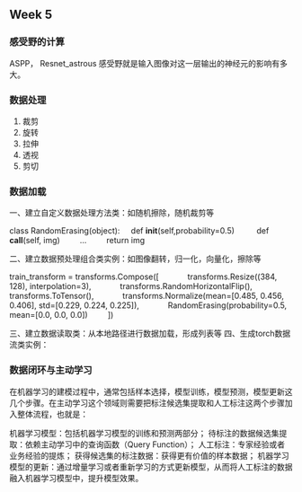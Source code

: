 ## Week 5

### 感受野的计算
ASPP， Resnet_astrous
感受野就是输入图像对这一层输出的神经元的影响有多大。

### 数据处理
1. 裁剪
2. 旋转
3. 拉伸
4. 透视
5. 剪切


### 数据加载
一、建立自定义数据处理方法类：如随机擦除，随机裁剪等

class RandomErasing(object):
    def __init__(self,probability=0.5)
    
    def __call__(self, img)
        ...
        return img

二、建立数据预处理组合类实例：如图像翻转，归一化，向量化，擦除等

train_transform = transforms.Compose([
            transforms.Resize((384, 128), interpolation=3),
            transforms.RandomHorizontalFlip(),
            transforms.ToTensor(),
            transforms.Normalize(mean=[0.485, 0.456, 0.406], std=[0.229, 0.224, 0.225]),
            RandomErasing(probability=0.5, mean=[0.0, 0.0, 0.0])
        ])

三、建立数据读取类：从本地路径进行数据加载，形成列表等
四、生成torch数据流类实例：


### 数据闭环与主动学习
在机器学习的建模过程中，通常包括样本选择，模型训练，模型预测，模型更新这几个步骤。在主动学习这个领域则需要把标注候选集提取和人工标注这两个步骤加入整体流程，也就是：

机器学习模型：包括机器学习模型的训练和预测两部分；
待标注的数据候选集提取：依赖主动学习中的查询函数（Query Function）；
人工标注：专家经验或者业务经验的提炼；
获得候选集的标注数据：获得更有价值的样本数据；
机器学习模型的更新：通过增量学习或者重新学习的方式更新模型，从而将人工标注的数据融入机器学习模型中，提升模型效果。






 

